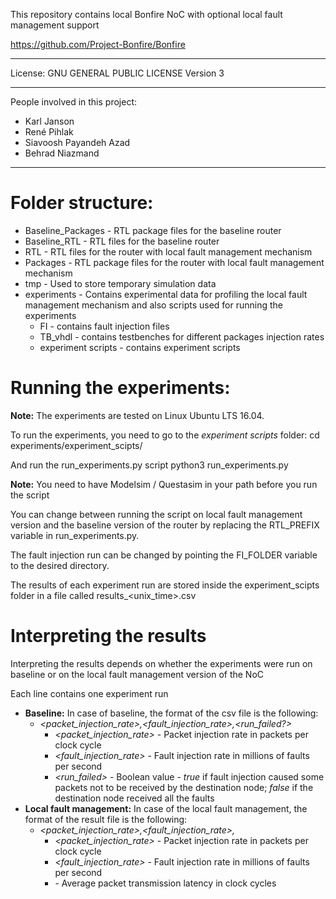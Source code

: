 This repository contains local Bonfire NoC with optional local fault management support

https://github.com/Project-Bonfire/Bonfire

----------

License:  	GNU GENERAL PUBLIC LICENSE Version 3

----------
People involved in this project:
- Karl Janson
- René Pihlak
- Siavoosh Payandeh Azad
- Behrad Niazmand
----------

# Folder structure:
- Baseline_Packages - RTL package files for the baseline router
- Baseline_RTL - RTL files for the baseline router
- RTL - RTL files for the router with local fault management mechanism
- Packages - RTL package files for the router with local fault management mechanism
- tmp - Used to store temporary simulation data
- experiments - Contains experimental data for profiling the local fault management mechanism and also scripts used for running the experiments
    - FI - contains fault injection files
    - TB_vhdl - contains testbenches for different packages injection rates
    - experiment scripts - contains experiment scripts

# Running the experiments:
**Note:** The experiments are tested on Linux Ubuntu LTS 16.04.

To run the experiments, you need to go to the *experiment scripts* folder:
 cd experiments/experiment_scipts/

And run the run_experiments.py script
 python3 run_experiments.py

**Note:** You need to have Modelsim / Questasim in your path before you run the script

You can change between running the script on local fault management version and the baseline version of the router by replacing the RTL_PREFIX variable in run_experiments.py.

The fault injection run can be changed by pointing the FI_FOLDER variable to the desired directory.

The results of each experiment run are stored inside the experiment_scipts folder in a file called results_<unix_time>.csv

# Interpreting the results
Interpreting the results depends on whether the experiments were run on baseline or on the local fault management version of the NoC

Each line contains one experiment run

 - **Baseline:** In case of baseline, the format of the csv file is the following:
     - *<packet_injection_rate>,<fault_injection_rate>,<run_failed?>*
        - *<packet_injection_rate>* - Packet injection rate in packets per clock cycle
        - *<fault_injection_rate>* - Fault injection rate in millions of faults per second
        - *<run_failed>* - Boolean value - *true* if fault injection caused some packets not to be received by the destination node; *false* if the destination node received all the faults
 - **Local fault management:** In case of the local fault management, the format of the result file is the following:
     - *<packet_injection_rate>,<fault_injection_rate>,<average latency>*
         - *<packet_injection_rate>* - Packet injection rate in packets per clock cycle
         - *<fault_injection_rate>* - Fault injection rate in millions of faults per second
         - *<latency>* - Average packet transmission latency in clock cycles
